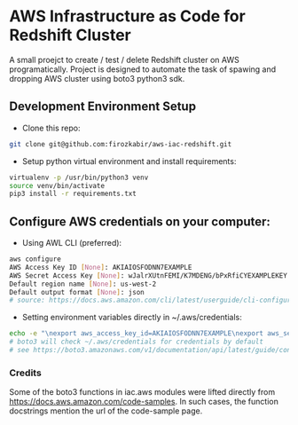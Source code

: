 # AWS Infrastructure as Code for Redshift Cluster

A small proejct to create / test / delete Redshift cluster on AWS programatically.
Project is designed to automate the task of spawing and dropping AWS cluster using boto3 python3 sdk. 

## Development Environment Setup 

* Clone this repo:
```bash
git clone git@github.com:firozkabir/aws-iac-redshift.git
```

* Setup python virtual environment and install requirements:
```bash
virtualenv -p /usr/bin/python3 venv
source venv/bin/activate
pip3 install -r requirements.txt 
```

## Configure AWS credentials on your  computer: 

* Using AWL CLI (preferred): 
```bash
aws configure
AWS Access Key ID [None]: AKIAIOSFODNN7EXAMPLE
AWS Secret Access Key [None]: wJalrXUtnFEMI/K7MDENG/bPxRfiCYEXAMPLEKEY
Default region name [None]: us-west-2
Default output format [None]: json
# source: https://docs.aws.amazon.com/cli/latest/userguide/cli-configure-quickstart.html
```

* Setting environment variables directly in ~/.aws/credentials: 
```bash
echo -e "\nexport aws_access_key_id=AKIAIOSFODNN7EXAMPLE\nexport aws_secret_access_key=wJalrXUtnFEMI/K7MDENG/bPxRfiCYEXAMPLEKEY" >> ~/.aws/credentials
# boto3 will check ~/.aws/credentials for credentials by default 
# see https://boto3.amazonaws.com/v1/documentation/api/latest/guide/configuration.html#guide-configuration
```

### Credits

Some of the boto3 functions in iac.aws modules were lifted directly from https://docs.aws.amazon.com/code-samples. 
In such cases, the function docstrings mention the url of the code-sample page. 
